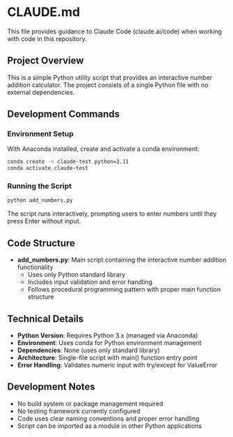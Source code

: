 # CLAUDE.md

This file provides guidance to Claude Code (claude.ai/code) when working with code in this repository.

## Project Overview

This is a simple Python utility script that provides an interactive number addition calculator. The project consists of a single Python file with no external dependencies.

## Development Commands

### Environment Setup
With Anaconda installed, create and activate a conda environment:
```bash
conda create -n claude-test python=3.11
conda activate claude-test
```

### Running the Script
```bash
python add_numbers.py
```

The script runs interactively, prompting users to enter numbers until they press Enter without input.

## Code Structure

- **add_numbers.py**: Main script containing the interactive number addition functionality
  - Uses only Python standard library
  - Includes input validation and error handling
  - Follows procedural programming pattern with proper main function structure

## Technical Details

- **Python Version**: Requires Python 3.x (managed via Anaconda)
- **Environment**: Uses conda for Python environment management
- **Dependencies**: None (uses only standard library)
- **Architecture**: Single-file script with main() function entry point
- **Error Handling**: Validates numeric input with try/except for ValueError

## Development Notes

- No build system or package management required
- No testing framework currently configured
- Code uses clear naming conventions and proper error handling
- Script can be imported as a module in other Python applications